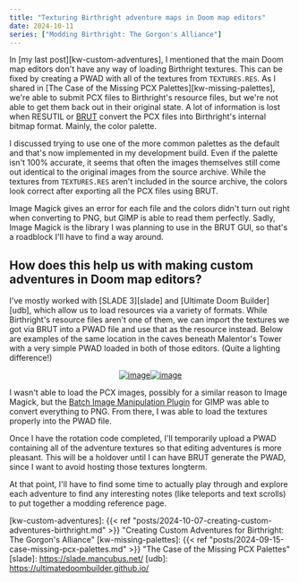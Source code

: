 ```yaml
---
title: "Texturing Birthright adventure maps in Doom map editors"
date: 2024-10-11
series: ["Modding Birthright: The Gorgon's Alliance"]
---
```


<style>
    div#imgcomp {
        margin: auto;
        width: fit-content;
    }
    article.post img {
        display: inline;
        height: 300px;
        margin: auto;
    }
</style>

In [my last post][kw-custom-adventures], I mentioned that the main Doom map editors don't have any way of loading Birthright textures. This can be fixed by creating a PWAD with all of the textures from `TEXTURES.RES`. As I shared in [The Case of the Missing PCX Palettes][kw-missing-palettes], we're able to submit PCX files to Birthright's resource files, but we're not able to get them back out in their original state. A lot of information is lost when RESUTIL or [BRUT][github-brut] convert the PCX files into Birthright's internal bitmap format. Mainly, the color palette.

I discussed trying to use one of the more common palettes as the default and that's now implemented in my development build. Even if the palette isn't 100% accurate, it seems that often the images themselves still come out identical to the original images from the source archive. While the textures from `TEXTURES.RES` aren't included in the source archive, the colors look correct after exporting all the PCX files using BRUT.

Image Magick gives an error for each file and the colors didn't turn out right when converting to PNG, but GIMP is able to read them perfectly. Sadly, Image Magick is the library I was planning to use in the BRUT GUI, so that's a roadblock I'll have to find a way around.

## How does this help us with making custom adventures in Doom map editors?

I've mostly worked with [SLADE 3][slade] and [Ultimate Doom Builder][udb], which allow us to load resources via a variety of formats. While Birthright's resource files aren't one of them, we can import the textures we got via BRUT into a PWAD file and use that as the resource instead. Below are examples of the same location in the caves beneath Malentor's Tower with a very simple PWAD loaded in both of those editors. (Quite a lighting difference!)

<div id="imgcomp">

[![image](/img/posts/modding_birthright/slade-retexturing.png)](/img/posts/modding_birthright/slade-retexturing.png)[![image](/img/posts/modding_birthright/udb-retexturing.png)](/img/posts/modding_birthright/udb-retexturing.png)

</div>

I wasn't able to load the PCX images, possibly for a similar reason to Image Magick, but the [Batch Image Manipulation Plugin][gimp-bimp] for GIMP was able to convert everything to PNG. From there, I was able to load the textures properly into the PWAD file.

Once I have the rotation code completed, I'll temporarily upload a PWAD containing all of the adventure textures so that editing adventures is more pleasant. This will be a holdover until I can have BRUT generate the PWAD, since I want to avoid hosting those textures longterm.

At that point, I'll have to find some time to actually play through and explore each adventure to find any interesting notes (like teleports and text scrolls) to put together a modding reference page.

[gimp-bimp]: http://alessandrofrancesconi.it/projects/bimp/
[github-brut]: https://github.com/Shiryou/brut
[kw-custom-adventures]: {{< ref "posts/2024-10-07-creating-custom-adventures-birthright.md" >}} "Creating Custom Adventures for Birthright: The Gorgon's Alliance"
[kw-missing-palettes]: {{< ref "posts/2024-09-15-case-missing-pcx-palettes.md" >}} "The Case of the Missing PCX Palettes"
[slade]: https://slade.mancubus.net/
[udb]: https://ultimatedoombuilder.github.io/